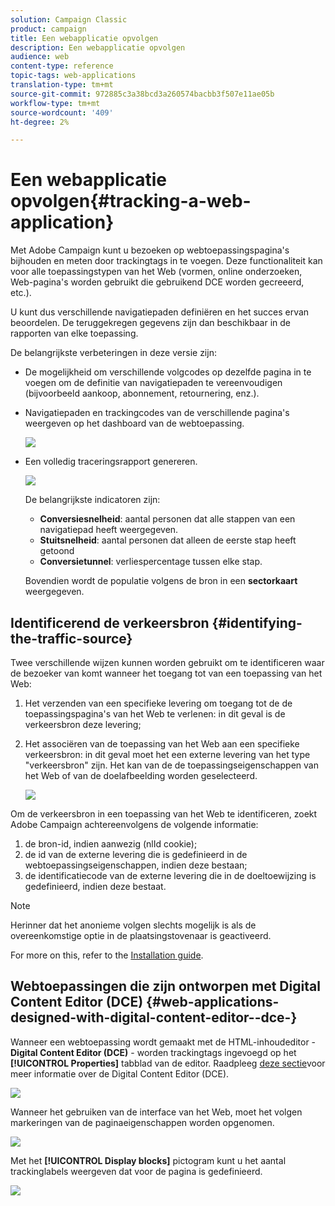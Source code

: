 ```yaml
---
solution: Campaign Classic
product: campaign
title: Een webapplicatie opvolgen
description: Een webapplicatie opvolgen
audience: web
content-type: reference
topic-tags: web-applications
translation-type: tm+mt
source-git-commit: 972885c3a38bcd3a260574bacbb3f507e11ae05b
workflow-type: tm+mt
source-wordcount: '409'
ht-degree: 2%

---
```



# Een webapplicatie opvolgen{#tracking-a-web-application}

Met Adobe Campaign kunt u bezoeken op webtoepassingspagina&#39;s bijhouden en meten door trackingtags in te voegen. Deze functionaliteit kan voor alle toepassingstypen van het Web (vormen, online onderzoeken, Web-pagina&#39;s worden gebruikt die gebruikend DCE worden gecreeerd, etc.).

U kunt dus verschillende navigatiepaden definiëren en het succes ervan beoordelen. De teruggekregen gegevens zijn dan beschikbaar in de rapporten van elke toepassing.

De belangrijkste verbeteringen in deze versie zijn:

* De mogelijkheid om verschillende volgcodes op dezelfde pagina in te voegen om de definitie van navigatiepaden te vereenvoudigen (bijvoorbeeld aankoop, abonnement, retournering, enz.).
* Navigatiepaden en trackingcodes van de verschillende pagina&#39;s weergeven op het dashboard van de webtoepassing.

   ![](assets/trackers_1.png)

* Een volledig traceringsrapport genereren.

   ![](assets/trackers_5.png)

   De belangrijkste indicatoren zijn:

   * **Conversiesnelheid**: aantal personen dat alle stappen van een navigatiepad heeft weergegeven.
   * **Stuitsnelheid**: aantal personen dat alleen de eerste stap heeft getoond
   * **Conversietunnel**: verliespercentage tussen elke stap.

   Bovendien wordt de populatie volgens de bron in een **sectorkaart** weergegeven.

## Identificerend de verkeersbron {#identifying-the-traffic-source}

Twee verschillende wijzen kunnen worden gebruikt om te identificeren waar de bezoeker van komt wanneer het toegang tot van een toepassing van het Web:

1. Het verzenden van een specifieke levering om toegang tot de de toepassingspagina&#39;s van het Web te verlenen: in dit geval is de verkeersbron deze levering;
1. Het associëren van de toepassing van het Web aan een specifieke verkeersbron: in dit geval moet het een externe levering van het type &quot;verkeersbron&quot; zijn. Het kan van de de toepassingseigenschappen van het Web of van de doelafbeelding worden geselecteerd.

   ![](assets/trackers_6.png)

Om de verkeersbron in een toepassing van het Web te identificeren, zoekt Adobe Campaign achtereenvolgens de volgende informatie:

1. de bron-id, indien aanwezig (nlId cookie);
1. de id van de externe levering die is gedefinieerd in de webtoepassingseigenschappen, indien deze bestaan;
1. de identificatiecode van de externe levering die in de doeltoewijzing is gedefinieerd, indien deze bestaat.

>[!NOTE]
>
>Herinner dat het anonieme volgen slechts mogelijk is als de overeenkomstige optie in de plaatsingstovenaar is geactiveerd.
>
>For more on this, refer to the [Installation guide](../../installation/using/deploying-an-instance.md).

## Webtoepassingen die zijn ontworpen met Digital Content Editor (DCE) {#web-applications-designed-with-digital-content-editor--dce-}

Wanneer een webtoepassing wordt gemaakt met de HTML-inhoudeditor - **Digital Content Editor (DCE)** - worden trackingtags ingevoegd op het **[!UICONTROL Properties]** tabblad van de editor. Raadpleeg [deze sectie](../../web/using/about-campaign-html-editor.md)voor meer informatie over de Digital Content Editor (DCE).

![](assets/trackers_2.png)

Wanneer het gebruiken van de interface van het Web, moet het volgen markeringen van de paginaeigenschappen worden opgenomen.

![](assets/trackers_3.png)

Met het **[!UICONTROL Display blocks]** pictogram kunt u het aantal trackinglabels weergeven dat voor de pagina is gedefinieerd.

![](assets/trackers_4.png)

